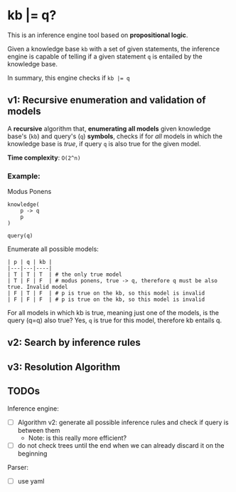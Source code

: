# kb |= q?

This is an inference engine tool based on **propositional logic**.

Given a knowledge base `kb` with a set of given statements, the inference engine is capable of
telling if a given statement `q` is entailed by the knowledge base.

In summary, this engine checks if `kb |= q`

## v1: Recursive enumeration and validation of models

A **recursive** algorithm that, **enumerating all models** given knowledge base's (`kb`) and query's (`q`) **symbols**,
checks if for _all_ models in which the knowledge base is _true_, if query `q` is also true for the given model.

**Time complexity**: `O(2^n)`

### Example:

Modus Ponens

```
knowledge(
    p -> q
    p
)

query(q)
```

Enumerate all possible models:

```
| p | q | kb |
|---|---|----|
| T | T | T  | # the only true model
| T | F | F  | # modus ponens, true -> q, therefore q must be also true. Invalid model
| F | T | F  | # p is true on the kb, so this model is invalid
| F | F | F  | # p is true on the kb, so this model is invalid
```

For all models in which kb is true, meaning just one of the models, is the query (q=q) also true?
Yes, `q` is true for this model, therefore kb entails q.

## v2: Search by inference rules

## v3: Resolution Algorithm

## TODOs

Inference engine:

- [ ] Algorithm v2: generate all possible inference rules and check if query is between them
  - Note: is this really more efficient?
- [ ] do not check trees until the end when we can already discard it on the beginning

Parser:

- [ ] use yaml

```

```

